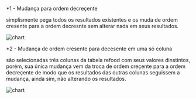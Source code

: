 *1 - Mudança para ordem decreçente

simplismente pega todos os resultados existentes e os muda de ordem cresente para a ordem decresnte sem alterar nada em seus resultados.

![chart](https://github.com/user-attachments/assets/e37acf0b-7a2b-4182-9807-297bcf2fb958)

*2 - Mudança de ordem cresente para decesente em uma só coluna

são selecionadas três colunas da tabela refood com seus valores dinstintos, porém, sua única mudança vem da troca de ordem creçente para a ordem decreçente de modo que os resultados das outras colunas seguissem a mudança, ainda sim, não alterando os resultados.

![chart](https://github.com/user-attachments/assets/db3ef562-d2dc-4dd4-b65e-181c4eab3701)
